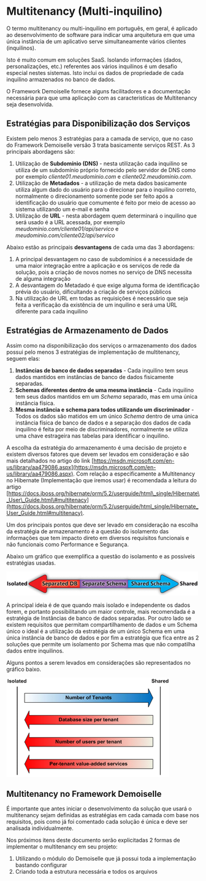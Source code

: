 # Multitenancy \(Multi-inquilino\)

O termo multitenancy ou multi-inquilino em português, em geral, é aplicado ao desenvolvimento de software para indicar uma arquitetura em que uma única instância de um aplicativo serve simultaneamente vários clientes \(inquilinos\).

Isto é muito comum em soluções SaaS. Isolando informações \(dados, personalizações, etc.\) referentes aos vários inquilinos é um desafio especial nestes sistemas. Isto inclui os dados de propriedade de cada inquilino armazenados no banco de dados.

O Framework Demoiselle fornece alguns facilitadores e a documentação necessária para que uma aplicação com as caracteristicas de Multitenancy seja desenvolvida.

## Estratégias para Disponibilização dos Serviços

Existem pelo menos 3 estratégias para a camada de serviço, que no caso do Framework Demoiselle versão 3 trata basicamente serviços REST. As 3 principais abordagens são:

1. Utilização de **Subdomínio \(DNS\)** - nesta utilização cada inquilino se utiliza de um subdomínio próprio fornecido pelo servidor de DNS como por exemplo _cliente01.meudominio.com_ e _cliente02.meudominio.com_.
2. Utilização de **Metadados** - a utilização de meta dados basicamente utiliza algum dado do usuário para o direcionar para o inquilino correto, normalmente o direcionamento somente pode ser feito após a identificação do usuário que comumente é feito por meio de acesso ao sistema utilizando um e-mail e senha
3. Utilização de **URL** - nesta abordagem quem determinará o inquilino que será usado é a URL acessada, por exemplo _meudominio.com/cliente01/api/servico_ e _meudominio.com/cliente02/api/servico_

Abaixo estão as principais **desvantagens** de cada uma das 3 abordagens:

1. A principal desvantagem no caso de subdomínios é a necessidade de uma maior integração entre a aplicação e os serviços de rede da solução, pois a criação de novos nomes no serviço de DNS necessita de alguma integração
2. A desvantagem do Metadado é que exige alguma forma de identificação prévia do usuário, dificultando a criação de serviços públicos
3. Na utilização de URL em todas as requisições é necessário que seja feita a verificação da existência de um inquilino e será uma URL diferente para cada inquilino

## Estratégias de Armazenamento de Dados

Assim como na disponibilização dos serviços o armazenamento dos dados possui pelo menos 3 estratégias de implementação de multitenancy, seguem elas:

1. **Instâncias de banco de dados separadas** - Cada inquilino tem seus dados mantidos em instâncias de banco de dados fisicamente separadas.
2. **Schemas diferentes dentro de uma mesma instância** - Cada inquilino tem seus dados mantidos em um _Schema_ separado, mas em uma única instância física.
3. **Mesma instância e schema para todos utilizando um discriminador** - Todos os dados são matidos em um único _Schema_ dentro de uma única instância física de banco de dados e a separação dos dados de cada inquilino é feita por meio de discriminadores, normalmente se utiliza uma chave estrageira nas tabelas para identificar o inquilino.

A escolha da estratégia do armazenamento é uma decisão de projeto e existem diversos fatores que devem ser levados em consideração e são mais detalhados no artigo do link [https://msdn.microsoft.com/en-us/library/aa479086.aspx](https://msdn.microsoft.com/en-us/library/aa479086.aspx). Com relação a especificamente a Multitenancy no Hibernate \(Implementação que iremos usar\) é recomendada a leitura do artigo [https://docs.jboss.org/hibernate/orm/5.2/userguide/html\_single/Hibernate\_User\_Guide.html\#multitenacy](https://docs.jboss.org/hibernate/orm/5.2/userguide/html_single/Hibernate_User_Guide.html#multitenacy).

Um dos principais pontos que deve ser levado em consideração na escolha da estratégia de armazenamento é a questão do isolamento das informações que tem impacto direto em diversos requisitos funcionais e não funcionais como Performance e Segurança.

Abaixo um gráfico que exemplifica a questão do isolamento e as possíveis estratégias usadas.

![Isolamento2](assets/multitenancy-isolated-vs-shared-02.gif)

A principal ideia é de que quando mais isolado e independente os dados forem, e portanto possibilitando um maior controle, mais recomendada é a estratégia de Instâncias de banco de dados separadas. Por outro lado se existem requisitos que permitam compartilhamento de dados e um Schema único o ideal é a utilização da estratégia de um único Schema em uma única instância de banco de dados e por fim a estratégia que fica entre as 2 soluções que permite um isolamento por Schema mas que não compatilha dados entre inquilinos.

Alguns pontos a serem levados em considerações são representados no gráfico baixo.

![Isolamento](assets/multitenancy-isolated-vs-shared-01.gif)

## Multitenancy no Framework Demoiselle

É importante que antes iniciar o desenvolvimento da solução que usará o multitenancy sejam definidas as estratégias em cada camada com base nos requisitos, pois como já foi comentado cada solução é única e deve ser analisada individualmente.

Nos próximos itens deste documento serão explicitadas 2 formas de implementar o multitenancy em seu projeto:

1. Utilizando o módulo do Demoiselle que já possui toda a implementação bastando configurar
2. Criando toda a estrutura necessária e todos os arquivos



